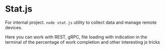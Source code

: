 # Stat.js

For internal project. `node stat.js` utility to collect data and manage remote devices.

Here you can work with REST, gRPC, file loading with indication in the terminal of the percentage of work completion and other interesting js tricks



